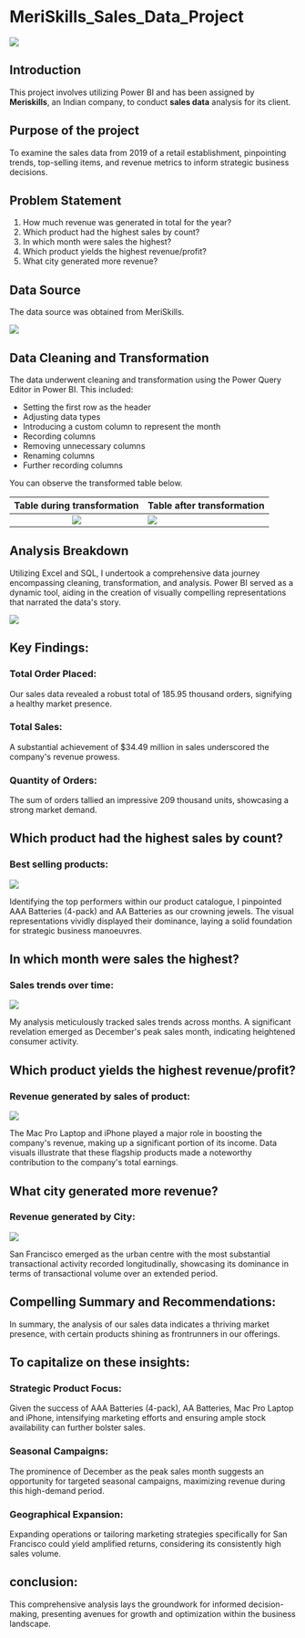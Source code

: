 # MeriSkills_Sales_Data_Project

![](Sales_Data_Picture.png)

## Introduction

This project involves utilizing Power BI and has been assigned by **Meriskills**, an Indian company, to conduct **sales data** analysis for its client.

## Purpose of the project

To examine the sales data from 2019 of a retail establishment, pinpointing trends, top-selling items, and revenue metrics to inform strategic business decisions.

## Problem Statement

1. How much revenue was generated in total for the year?
2. Which product had the highest sales by count?
3. In which month were sales the highest?
3. Which product yields the highest revenue/profit?
4. What city generated more revenue?

## Data Source

The data source was obtained from MeriSkills.

![](Excel_Dataset.png)

## Data Cleaning and Transformation

The data underwent cleaning and transformation using the Power Query Editor in Power BI. This included:

- Setting the first row as the header
- Adjusting data types
- Introducing a custom column to represent the month
- Recording columns
- Removing unnecessary columns
- Renaming columns
- Further recording columns

You can observe the transformed table below.

Table during transformation        |  Table after transformation
:---------------------------------:|:-------------------------------
![](Sales_data_Transformation.png) |    ![](Sales_data_table.png)

## Analysis Breakdown

Utilizing Excel and SQL, I undertook a comprehensive data journey encompassing cleaning, transformation, and analysis. Power BI served as a dynamic tool, aiding in the creation of visually compelling representations that narrated the data's story.

![](Sale_Data-1.jpg)

## Key Findings:

### Total Order Placed:

Our sales data revealed a robust total of 185.95 thousand orders, signifying a healthy market presence.

### Total Sales: 

A substantial achievement of $34.49 million in sales underscored the company's revenue prowess.

### Quantity of Orders: 

The sum of orders tallied an impressive 209 thousand units, showcasing a strong market demand.

## Which product had the highest sales by count?

### Best selling products:

![](Best_Selling_Product.png)

Identifying the top performers within our product catalogue, I pinpointed AAA Batteries (4-pack) and AA Batteries as our crowning jewels. The visual representations vividly displayed their dominance, laying a solid foundation for strategic business manoeuvres.

## In which month were sales the highest?

### Sales trends over time:

![](Sales_by_Month.png)

My analysis meticulously tracked sales trends across months. A significant revelation emerged as December's peak sales month, indicating heightened consumer activity.

## Which product yields the highest revenue/profit?

### Revenue generated by sales of product:

![](Sales_by_Revenue.png)

The Mac Pro Laptop and iPhone played a major role in boosting the company's revenue, making up a significant portion of its income. Data visuals illustrate that these flagship products made a noteworthy contribution to the company's total earnings.

## What city generated more revenue?

### Revenue generated by City:

![](Sales_by_city.png)

San Francisco emerged as the urban centre with the most substantial transactional activity recorded longitudinally, showcasing its dominance in terms of transactional volume over an extended period.

## Compelling Summary and Recommendations:

In summary, the analysis of our sales data indicates a thriving market presence, with certain products shining as frontrunners in our offerings.

## To capitalize on these insights:

### Strategic Product Focus:

Given the success of AAA Batteries (4-pack), AA Batteries, Mac Pro Laptop and iPhone, intensifying marketing efforts and ensuring ample stock availability can further bolster sales.

### Seasonal Campaigns:

The prominence of December as the peak sales month suggests an opportunity for targeted seasonal campaigns, maximizing revenue during this high-demand period.

### Geographical Expansion:

Expanding operations or tailoring marketing strategies specifically for San Francisco could yield amplified returns, considering its consistently high sales volume.

## conclusion:

This comprehensive analysis lays the groundwork for informed decision-making, presenting avenues for growth and optimization within the business landscape.




